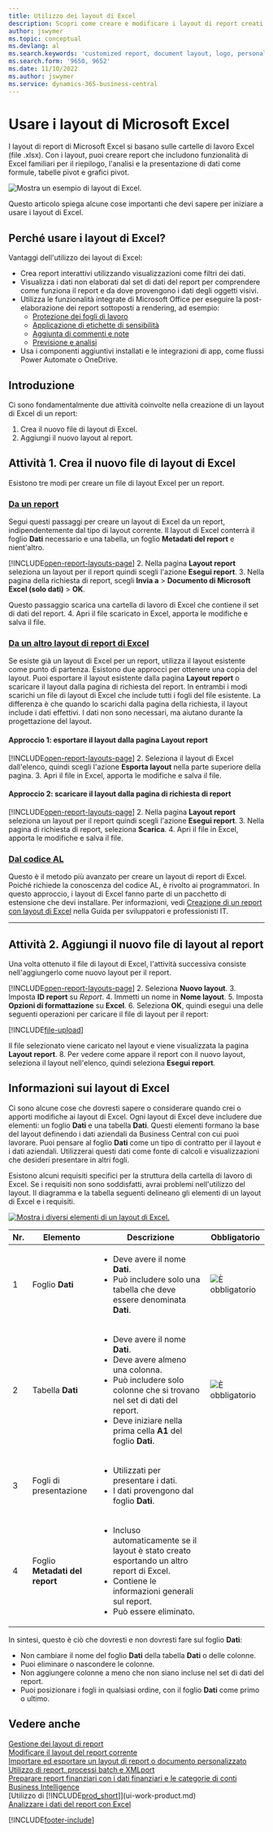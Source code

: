 ```yaml
---
title: Utilizzo dei layout di Excel
description: Scopri come creare e modificare i layout di report creati con Excel.
author: jswymer
ms.topic: conceptual
ms.devlang: al
ms.search.keywords: 'customized report, document layout, logo, personalize'
ms.search.form: '9650, 9652'
ms.date: 11/10/2022
ms.author: jswymer
ms.service: dynamics-365-business-central
---
```

# <a name="working-with-microsoft-excel-layouts"></a>Usare i layout di Microsoft Excel

I layout di report di Microsoft Excel si basano sulle cartelle di lavoro Excel (file .xlsx). Con i layout, puoi creare report che includono funzionalità di Excel familiari per il riepilogo, l'analisi e la presentazione di dati come formule, tabelle pivot e grafici pivot.

![Mostra un esempio di layout di Excel.](media/excel-layout-2.png)

Questo articolo spiega alcune cose importanti che devi sapere per iniziare a usare i layout di Excel.

## <a name="why-use-excel-layouts"></a>Perché usare i layout di Excel?

Vantaggi dell'utilizzo dei layout di Excel:

- Crea report interattivi utilizzando visualizzazioni come filtri dei dati.
- Visualizza i dati non elaborati dal set di dati del report per comprendere come funziona il report e da dove provengono i dati degli oggetti visivi.
- Utilizza le funzionalità integrate di Microsoft Office per eseguire la post-elaborazione dei report sottoposti a rendering, ad esempio:
  - [Protezione dei fogli di lavoro](https://support.microsoft.com/office/protect-a-worksheet-3179efdb-1285-4d49-a9c3-f4ca36276de6)
  - [Applicazione di etichette di sensibilità](https://support.microsoft.com/office/apply-sensitivity-labels-to-your-files-and-email-in-office-2f96e7cd-d5a4-403b-8bd7-4cc636bae0f9)
  - [Aggiunta di commenti e note](https://support.microsoft.com/office/insert-comments-and-notes-in-excel-65f504d8-160b-4a05-ac30-46fbd5227a52)
  - [Previsione e analisi](https://support.microsoft.com/office/introduction-to-what-if-analysis-22bffa5f-e891-4acc-bf7a-e4645c446fb4)
- Usa i componenti aggiuntivi installati e le integrazioni di app, come flussi Power Automate o OneDrive.

## <a name="get-started"></a>Introduzione

Ci sono fondamentalmente due attività coinvolte nella creazione di un layout di Excel di un report:

1. Crea il nuovo file di layout di Excel.
2. Aggiungi il nuovo layout al report.

## <a name="task-1-create-the-excel-layout-file"></a>Attività 1. Crea il nuovo file di layout di Excel

Esistono tre modi per creare un file di layout Excel per un report.

### [Da un report](#tab/any-report)

Segui questi passaggi per creare un layout di Excel da un report, indipendentemente dal tipo di layout corrente. Il layout di Excel conterrà il foglio **Dati** necessario e una tabella, un foglio **Metadati del report** e nient'altro.

[!INCLUDE[open-report-layouts-page](includes/open-report-layouts-page.md)]
2. Nella pagina **Layout report** seleziona un layout per il report quindi scegli l'azione **Esegui report**.
3. Nella pagina della richiesta di report, scegli **Invia a** > **Documento di Microsoft Excel (solo dati)** > **OK**.

   Questo passaggio scarica una cartella di lavoro di Excel che contiene il set di dati del report.
4. Apri il file scaricato in Excel, apporta le modifiche e salva il file.

### [Da un altro layout di report di Excel](#tab/other-layout)

Se esiste già un layout di Excel per un report, utilizza il layout esistente come punto di partenza. Esistono due approcci per ottenere una copia del layout. Puoi esportare il layout esistente dalla pagina **Layout report** o scaricare il layout dalla pagina di richiesta del report. In entrambi i modi scarichi un file di layout di Excel che include tutti i fogli del file esistente. La differenza è che quando lo scarichi dalla pagina della richiesta, il layout include i dati effettivi. I dati non sono necessari, ma aiutano durante la progettazione del layout.

#### <a name="approach-1-export-the-layout-from-the-report-layouts-page"></a>Approccio 1: esportare il layout dalla pagina **Layout report**

[!INCLUDE[open-report-layouts-page](includes/open-report-layouts-page.md)]
2. Seleziona il layout di Excel dall'elenco, quindi scegli l'azione **Esporta layout** nella parte superiore della pagina.
3. Apri il file in Excel, apporta le modifiche e salva il file.

#### <a name="approach-2-download-the-layout-from-the-reports-request-page"></a>Approccio 2: scaricare il layout dalla pagina di richiesta di report

[!INCLUDE[open-report-layouts-page](includes/open-report-layouts-page.md)]
2. Nella pagina **Layout report** seleziona un layout per il report quindi scegli l'azione **Esegui report**.
3. Nella pagina di richiesta di report, seleziona **Scarica**.
4. Apri il file in Excel, apporta le modifiche e salva il file.

### [Dal codice AL](#tab/from-code)

Questo è il metodo più avanzato per creare un layout di report di Excel. Poiché richiede la conoscenza del codice AL, è rivolto ai programmatori. In questo approccio, i layout di Excel fanno parte di un pacchetto di estensione che devi installare. Per informazioni, vedi [Creazione di un report con layout di Excel](/dynamics365/business-central/dev-itpro/developer/devenv-howto-excel-report-layout) nella Guida per sviluppatori e professionisti IT.

---

## <a name="task-2-add-the-excel-layout-to-the-report"></a>Attività 2. Aggiungi il nuovo file di layout al report

Una volta ottenuto il file di layout di Excel, l'attività successiva consiste nell'aggiungerlo come nuovo layout per il report.

[!INCLUDE[open-report-layouts-page](includes/open-report-layouts-page.md)]
2. Seleziona **Nuovo layout**.
3. Imposta **ID report** su *Report*.
4. Immetti un nome in **Nome layout**.
5. Imposta **Opzioni di formattazione** su **Excel**.
6. Seleziona **OK**, quindi esegui una delle seguenti operazioni per caricare il file di layout per il report:

   [!INCLUDE[file-upload](includes/file-upload.md)]

   Il file selezionato viene caricato nel layout e viene visualizzata la pagina **Layout report**.
8. Per vedere come appare il report con il nuovo layout, seleziona il layout nell'elenco, quindi seleziona **Esegui report**.

<!--

**Data** sheet
  - An Excel layout must contain a sheet named **Data**.
  - The **Data** sheet must include a table named **Data**.

**Data** table
  - The **Data** sheet must include a table named **Data**.
  - The table must have at least one column and can only include columns that are also in the report dataset.
  - The table must start in the first cell **A1** of the **Data** sheet.

3. Report metadata 
-->

## <a name="understanding-excel-layouts"></a>Informazioni sui layout di Excel

Ci sono alcune cose che dovresti sapere o considerare quando crei o apporti modifiche ai layout di Excel. Ogni layout di Excel deve includere due elementi: un foglio **Dati** e una tabella **Dati**. Questi elementi formano la base del layout definendo i dati aziendali da Business Central con cui puoi lavorare. Puoi pensare al foglio **Dati** come un tipo di contratto per il layout e i dati aziendali. Utilizzerai questi dati come fonte di calcoli e visualizzazioni che desideri presentare in altri fogli.

Esistono alcuni requisiti specifici per la struttura della cartella di lavoro di Excel. Se i requisiti non sono soddisfatti, avrai problemi nell'utilizzo del layout. Il diagramma e la tabella seguenti delineano gli elementi di un layout di Excel e i requisiti.

[![Mostra i diversi elementi di un layout di Excel.](media/excel-layout-callouts-2.png)](media/excel-layout-callouts-2.png#lightbox)

|Nr.|Elemento|Descrizione|Obbligatorio|
|---|-------|----|---|
|1|Foglio **Dati**|<ul><li>Deve avere il nome **Dati**.</li><li>Può includere solo una tabella che deve essere denominata **Dati**.</li></ul>|![È obbligatorio](media/check.png) | 
|2|Tabella **Dati**|<ul><li>Deve avere il nome **Dati**.</li><li>Deve avere almeno una colonna.</li><li>Può includere solo colonne che si trovano nel set di dati del report.</li><li>Deve iniziare nella prima cella **A1** del foglio **Dati**.</li></ul>|![È obbligatorio](media/check.png)|
|3|Fogli di presentazione|<ul><li>Utilizzati per presentare i dati.</li><li>I dati provengono dal foglio **Dati**. </li></ul>||
|4|Foglio **Metadati del report**|<ul><li>Incluso automaticamente se il layout è stato creato esportando un altro report di Excel.</li><li>Contiene le informazioni generali sul report.</li><li>Può essere eliminato.</li></ul>|

In sintesi, questo è ciò che dovresti e non dovresti fare sul foglio **Dati**:

- Non cambiare il nome del foglio **Dati** della tabella **Dati** o delle colonne.
- Puoi eliminare o nascondere le colonne.
- Non aggiungere colonne a meno che non siano incluse nel set di dati del report.
- Puoi posizionare i fogli in qualsiasi ordine, con il foglio **Dati** come primo o ultimo.

## <a name="see-also"></a>Vedere anche

[Gestione dei layout di report](ui-manage-report-layouts.md)  
[Modificare il layout del report corrente](ui-how-change-layout-currently-used-report.md)  
[Importare ed esportare un layout di report o documento personalizzato](ui-how-import-and-export-report-layout.md)  
[Utilizzo di report, processi batch e XMLport](ui-work-report.md)  
[Preparare report finanziari con i dati finanziari e le categorie di conti](bi-how-work-account-schedule.md)  
[Business Intelligence](bi.md)  
[Utilizzo di [!INCLUDE[prod_short](includes/prod_short.md)]](ui-work-product.md)  
[Analizzare i dati del report con Excel](report-analyze-excel.md)  

[!INCLUDE[footer-include](includes/footer-banner.md)]
